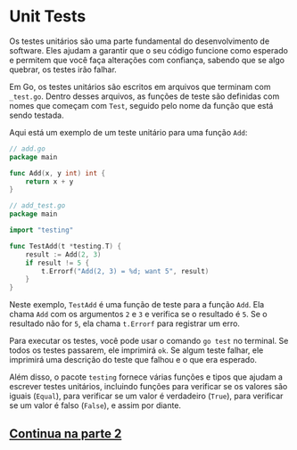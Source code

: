 # Unit Tests 

Os testes unitários são uma parte fundamental do desenvolvimento de software. Eles ajudam a garantir que o seu código funcione como esperado e permitem que você faça alterações com confiança, sabendo que se algo quebrar, os testes irão falhar.

Em Go, os testes unitários são escritos em arquivos que terminam com `_test.go`. Dentro desses arquivos, as funções de teste são definidas com nomes que começam com `Test`, seguido pelo nome da função que está sendo testada.

Aqui está um exemplo de um teste unitário para uma função `Add`:

```go
// add.go
package main

func Add(x, y int) int {
    return x + y
}
```

```go
// add_test.go
package main

import "testing"

func TestAdd(t *testing.T) {
    result := Add(2, 3)
    if result != 5 {
        t.Errorf("Add(2, 3) = %d; want 5", result)
    }
}
```

Neste exemplo, `TestAdd` é uma função de teste para a função `Add`. Ela chama `Add` com os argumentos `2` e `3` e verifica se o resultado é `5`. Se o resultado não for `5`, ela chama `t.Errorf` para registrar um erro.

Para executar os testes, você pode usar o comando `go test` no terminal. Se todos os testes passarem, ele imprimirá `ok`. Se algum teste falhar, ele imprimirá uma descrição do teste que falhou e o que era esperado.

Além disso, o pacote `testing` fornece várias funções e tipos que ajudam a escrever testes unitários, incluindo funções para verificar se os valores são iguais (`Equal`), para verificar se um valor é verdadeiro (`True`), para verificar se um valor é falso (`False`), e assim por diante.

## [Continua na parte 2](https://github.com/brunobarros2093/golang4noobs/tree/main/22%20-%20Testes%20avancados)
